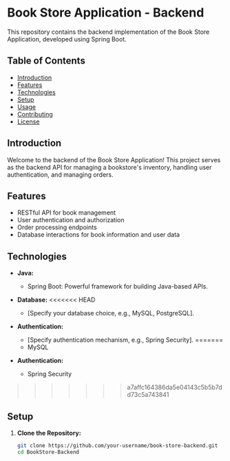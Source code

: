 # Book Store Application - Backend

This repository contains the backend implementation of the Book Store Application, developed using Spring Boot.

## Table of Contents

- [Introduction](#introduction)
- [Features](#features)
- [Technologies](#technologies)
- [Setup](#setup)
- [Usage](#usage)
- [Contributing](#contributing)
- [License](#license)

## Introduction

Welcome to the backend of the Book Store Application! This project serves as the backend API for managing a bookstore's inventory, handling user authentication, and managing orders.

## Features

- RESTful API for book management
- User authentication and authorization
- Order processing endpoints
- Database interactions for book information and user data

## Technologies

- **Java:**
  - Spring Boot: Powerful framework for building Java-based APIs.

- **Database:**
<<<<<<< HEAD
  - [Specify your database choice, e.g., MySQL, PostgreSQL].

- **Authentication:**
  - [Specify authentication mechanism, e.g., Spring Security].
=======
  -  MySQL

- **Authentication:**
  - Spring Security
>>>>>>> a7affc164386da5e04143c5b5b7dd73c5a743841

## Setup

1. **Clone the Repository:**
   ```bash
   git clone https://github.com/your-username/book-store-backend.git
   cd BookStore-Backend
